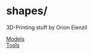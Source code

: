 # shapes/
3D-Printing stuff by Orion Elenzil

[Models](./models/README.md)  
[Tools](./tools/README.md)
